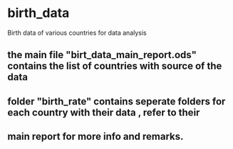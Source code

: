 # birth_data
Birth data of various countries for data analysis

## the main file "birt_data_main_report.ods" contains the list of countries with source of the data
## folder "birth_rate" contains seperate folders for each country with their data , refer to their
## main report for more info and remarks.

